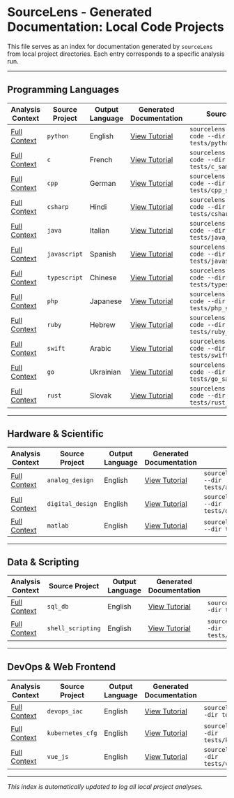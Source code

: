 # SourceLens - Generated Documentation: Local Code Projects

This file serves as an index for documentation generated by `sourceLens` from local project directories. Each entry corresponds to a specific analysis run.

---

## Programming Languages

| Analysis Context | Source Project | Output Language | Generated Documentation                                         | SourceLens Command                                                               |
|------------------|----------------|-----------------|-----------------------------------------------------------------|----------------------------------------------------------------------------------|
| [Full Context](../tests/python_sample_project/project_index_python.md) | `python`       | English         | [View Tutorial](./20250704_1302_code-python-sample-project/index.md)   | `sourcelens --language english code --dir tests/python_sample_project`           |
| [Full Context](../tests/c_sample_project/project_index_c.md) | `c`            | French          | [View Tutorial](./20250704_1316_code-c-sample-project/index.md)         | `sourcelens --language french code --dir tests/c_sample_project`               |
| [Full Context](../tests/cpp_sample_project/project_index_cpp.md) | `cpp`          | German          | [View Tutorial](./20250704_1309_code-cpp-sample-project/index.md)       | `sourcelens --language german code --dir tests/cpp_sample_project`             |
| [Full Context](../tests/csharp_sample_project/project_index_csharp.md) | `csharp`       | Hindi           | [View Tutorial](./20250704_1330_code-csharp-sample-project/index.md)     | `sourcelens --language hindi code --dir tests/csharp_sample_project`           |
| [Full Context](../tests/java_sample_project/project_index_java.md) | `java`         | Italian         | [View Tutorial](./20250704_1313_code-java-sample-project/index.md)       | `sourcelens --language italian code --dir tests/java_sample_project`           |
| [Full Context](../tests/javascript_sample_project/project_index_javascript.md) | `javascript`   | Spanish         | [View Tutorial](./20250704_1324_code-javascript-sample-project/index.md) | `sourcelens --language spanish code --dir tests/javascript_sample_project`       |
| [Full Context](../tests/typescript_sample_project/project_index_typescript.md) | `typescript`   | Chinese         | [View Tutorial](./20250704_1328_code-typescript-sample-project/index.md) | `sourcelens --language chinese code --dir tests/typescript_sample_project`     |
| [Full Context](../tests/php_sample_project/project_index_php.md) | `php`          | Japanese        | [View Tutorial](./20250704_1343_code-php-sample-project/index.md)       | `sourcelens --language japanese code --dir tests/php_sample_project`           |
| [Full Context](../tests/ruby_sample_project/project_index_ruby.md) | `ruby`         | Hebrew          | [View Tutorial](./20250704_1345_code-ruby-sample-project/index.md)       | `sourcelens --language hebrew code --dir tests/ruby_sample_project`            |
| [Full Context](../tests/swift_sample_project/project_index_swift.md) | `swift`        | Arabic          | [View Tutorial](./20250704_1347_code-swift-sample-project/index.md)      | `sourcelens --language arabic code --dir tests/swift_sample_project`           |
| [Full Context](../tests/go_sample_project/project_index_go.md) | `go`           | Ukrainian       | [View Tutorial](./20250704_1326_code-go-sample-project/index.md)         | `sourcelens --language ukrainian code --dir tests/go_sample_project`           |
| [Full Context](../tests/rust_sample_project/project_index_rust.md) | `rust`         | Slovak          | [View Tutorial](./20250704_1322_code-rust-sample-project/index.md)       | `sourcelens --language slovak code --dir tests/rust_sample_project`            |

---

## Hardware & Scientific

| Analysis Context | Source Project | Output Language | Generated Documentation                                                  | SourceLens Command                                                                 |
|------------------|----------------|-----------------|--------------------------------------------------------------------------|------------------------------------------------------------------------------------|
| [Full Context](../tests/analog_design_sample_project/project_index_analog_design.md) | `analog_design`| English         | [View Tutorial](./20250707_1627_code-analog-design-sample-project/index.md) | `sourcelens --language english code --dir tests/analog_design_sample_project`    |
| [Full Context](../tests/digital_design_sample_project/project_index_digital_design.md) | `digital_design`| English         | [View Tutorial](./20250707_1700_code-digital-design-sample-project/index.md) | `sourcelens --language english code --dir tests/digital_design_sample_project`   |
| [Full Context](../tests/matlab_sample_project/project_index_matlab.md) | `matlab`       | English         | [View Tutorial](./20250707_1507_code-matlab-sample-project/index.md)        | `sourcelens --language english code --dir tests/matlab_sample_project`           |

---

## Data & Scripting

| Analysis Context | Source Project | Output Language | Generated Documentation                                                 | SourceLens Command                                                                   |
|------------------|----------------|-----------------|-------------------------------------------------------------------------|--------------------------------------------------------------------------------------|
| [Full Context](../tests/sql_db_sample_project/project_index_sql_db.md) | `sql_db`       | English         | [View Tutorial](./20250707_1716_code-sql-db-sample-project/index.md)      | `sourcelens --language english code --dir tests/sql_db_sample_project`           |
| [Full Context](../tests/shell_scripting_sample_project/project_index_shell_scripting.md) | `shell_scripting`| English         | [View Tutorial](./20250708_1421_code-shell-scripting-sample-project/index.md)| `sourcelens --language english code --dir tests/shell_scripting_sample_project`|

---

## DevOps & Web Frontend

| Analysis Context | Source Project | Output Language | Generated Documentation                                               | SourceLens Command                                                                 |
|------------------|----------------|-----------------|-----------------------------------------------------------------------|----------------------------------------------------------------------------------|
| [Full Context](../tests/devops_iac_sample_project/project_index_dev_ops_iac.md) | `devops_iac`   | English         | [View Tutorial](./20250707_1734_code-devops-iac-sample-project/index.md) | `sourcelens --language english code --dir tests/devops_iac_sample_project`   |
| [Full Context](../tests/kubernetes_cfg_sample_project/project_index_kubernetes_cfg.md) | `kubernetes_cfg`| English         | [View Tutorial](./20250707_1820_code-kubernetes-cfg-sample-project/index.md)| `sourcelens --language english code --dir tests/kubernetes_cfg_sample_project` |
| [Full Context](../tests/vue_js_frontend_sample_project/project_index_vue_js_frontend.md) | `vue_js`       | English         | [View Tutorial](./20250707_1829_code-vue-js-frontend-sample-project/index.md)| `sourcelens --language english code --dir tests/vue_js_frontend_sample_project`|

---
*This index is automatically updated to log all local project analyses.*